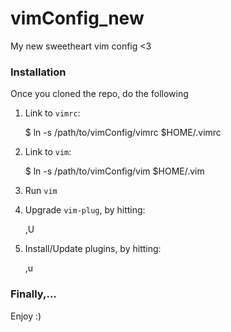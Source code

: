 # vimConfig_new
My new sweetheart vim config &lt;3


### Installation
Once you cloned the repo, do the following

1. Link to `vimrc`:

    $ ln -s /path/to/vimConfig/vimrc $HOME/.vimrc


2. Link to `vim`:

    $ ln -s /path/to/vimConfig/vim $HOME/.vim

3. Run `vim`

4. Upgrade `vim-plug`, by hitting:

    ,U

5. Install/Update plugins, by hitting:

    ,u


### Finally,...
Enjoy :)

